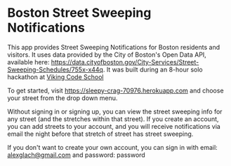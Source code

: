 # Boston Street Sweeping Notifications

This app provides Street Sweeping Notifications for Boston residents and visitors. It uses data provided by the City of Boston's Open Data API, available here: https://data.cityofboston.gov/City-Services/Street-Sweeping-Schedules/755x-x44q. It was built during an 8-hour solo hackathon at [Viking Code School](https://www.vikingcodeschool.com/)

To get started, visit https://sleepy-crag-70976.herokuapp.com and choose your street from the drop down menu.

Without signing in or signing up, you can view the street sweeping info for any street (and the stretches within that street). If you create an account, you can add streets to your account, and you will receive notifications via email the night before that stretch of street has street sweeping. 

If you don't want to create your own account, you can sign in with email: alexglach@gmail.com and password: password



